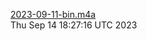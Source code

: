 [2023-09-11-bin.m4a](https://drive.google.com/file/d/1IcmDw5mvjaAM14TnxgknQATUSH0lwHZL) <br />Thu Sep 14 18:27:16 UTC 2023
